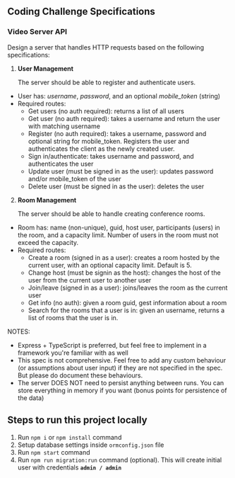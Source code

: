 ## Coding Challenge Specifications


### Video Server API

Design a server that handles HTTP requests based on the following specifications:

1. **User Management**
    
    The server should be able to register and authenticate users.

- User has: *username*, *password*, and an optional *mobile_token* (string)
- Required routes:
    - Get users (no auth required): returns a list of all users
    - Get user (no auth required): takes a username and return the user with matching username
    - Register (no auth required): takes a username, password and optional string for mobile_token. Registers the user and authenticates the client as the newly created user.
    - Sign in/authenticate: takes username and password, and authenticates the user
    - Update user (must be signed in as the user): updates password and/or mobile_token of the user
    - Delete user (must be signed in as the user): deletes the user

2. **Room Management**

    The server should be able to handle creating conference rooms.

- Room has: name (non-unique), guid, host user, participants (users) in the room, and a capacity limit. Number of users in the room must not exceed the capacity.
- Required routes:
    - Create a room (signed in as a user): creates a room hosted by the current user, with an optional capacity limit. Default is 5.
    - Change host (must be signin as the host): changes the host of the user from the current user to another user
    - Join/leave (signed in as a user): joins/leaves the room as the current user
    - Get info (no auth): given a room guid, gest information about a room
    - Search for the rooms that a user is in: given an username, returns a list of rooms that the user is in.

NOTES:

- Express + TypeScript is preferred, but feel free to implement in a framework you're familiar with as well
- This spec is not comprehensive. Feel free to add any custom behaviour (or assumptions about user input) if they are not specified in the spec. But please do document these behaviours.
- The server DOES NOT need to persist anything between runs. You can store everything in memory if you want (bonus points for persistence of the data)

## Steps to run this project locally

1. Run `npm i` or `npm install` command
2. Setup database settings inside `ormconfig.json` file
3. Run `npm start` command
4. Run `npm run migration:run` command (optional). This will create initial user with credentials **`admin / admin`**
